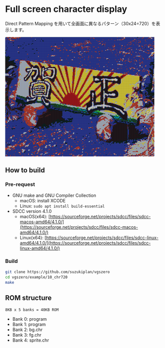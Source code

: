 # Full screen character display 

Direct Pattern Mapping を用いて全画面に異なるパターン（30x24=720）を表示します。

![preview.png](preview.png)

## How to build

### Pre-request

- GNU make and GNU Compiler Collection
  - macOS: install XCODE
  - Linux: `sudo apt install build-essential`
- SDCC version 4.1.0
  - macOS(x64): [https://sourceforge.net/projects/sdcc/files/sdcc-macos-amd64/4.1.0/](https://sourceforge.net/projects/sdcc/files/sdcc-macos-amd64/4.1.0/)
  - Linux(x64): [https://sourceforge.net/projects/sdcc/files/sdcc-linux-amd64/4.1.0/](https://sourceforge.net/projects/sdcc/files/sdcc-linux-amd64/4.1.0/)

### Build

```zsh
git clone https://github.com/suzukiplan/vgszero
cd vgszero/example/10_chr720
make
```

## ROM structure

```
8KB x 5 banks = 40KB ROM
```

- Bank 0: program
- Bank 1: program
- Bank 2: bg.chr
- Bank 3: fg.chr
- Bank 4: sprite.chr
